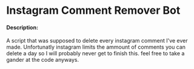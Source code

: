 # Instagram Comment Remover Bot
#### Description:
A script that was supposed to delete every instagram comment I've ever made. Unfortunatly instagram limits the ammount of comments you can delete a day so I will probably never get to finish this. feel free to take a gander at the code anyways.
